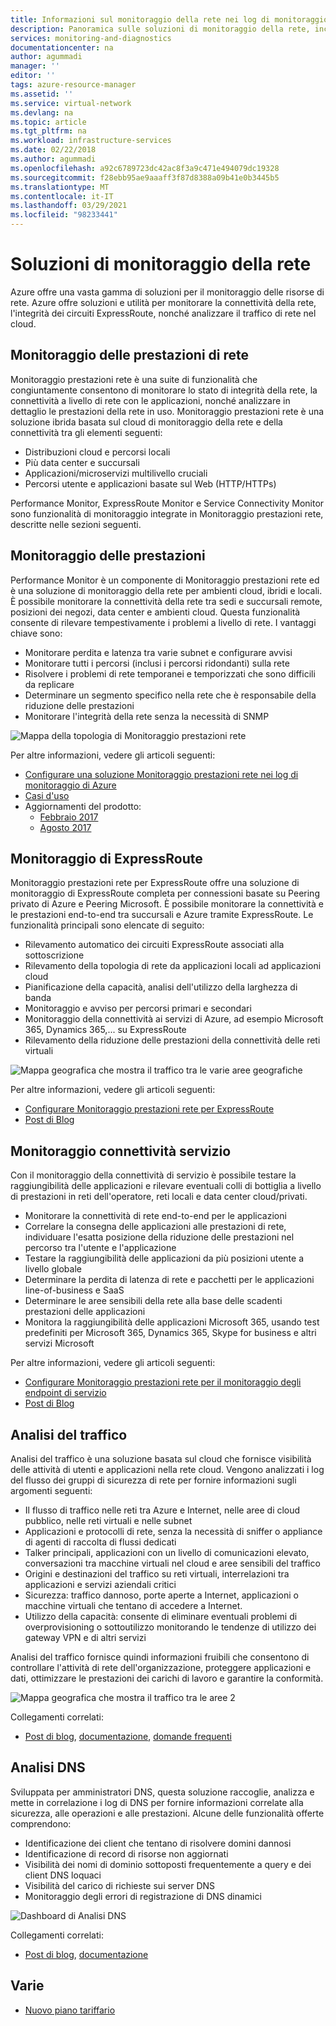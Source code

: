 ```yaml
---
title: Informazioni sul monitoraggio della rete nei log di monitoraggio di Azure | Microsoft Docs
description: Panoramica sulle soluzioni di monitoraggio della rete, incluso Monitoraggio prestazioni rete, per la gestione di rete in ambienti cloud, locali e ibridi.
services: monitoring-and-diagnostics
documentationcenter: na
author: agummadi
manager: ''
editor: ''
tags: azure-resource-manager
ms.assetid: ''
ms.service: virtual-network
ms.devlang: na
ms.topic: article
ms.tgt_pltfrm: na
ms.workload: infrastructure-services
ms.date: 02/22/2018
ms.author: agummadi
ms.openlocfilehash: a92c6789723dc42ac8f3a9c471e494079dc19328
ms.sourcegitcommit: f28ebb95ae9aaaff3f87d8388a09b41e0b3445b5
ms.translationtype: MT
ms.contentlocale: it-IT
ms.lasthandoff: 03/29/2021
ms.locfileid: "98233441"
---
```

# <a name="network-monitoring-solutions"></a>Soluzioni di monitoraggio della rete 

Azure offre una vasta gamma di soluzioni per il monitoraggio delle risorse di rete. Azure offre soluzioni e utilità per monitorare la connettività della rete, l'integrità dei circuiti ExpressRoute, nonché analizzare il traffico di rete nel cloud.

## <a name="network-performance-monitor-npm"></a>Monitoraggio delle prestazioni di rete

Monitoraggio prestazioni rete è una suite di funzionalità che congiuntamente consentono di monitorare lo stato di integrità della rete, la connettività a livello di rete con le applicazioni, nonché analizzare in dettaglio le prestazioni della rete in uso. Monitoraggio prestazioni rete è una soluzione ibrida basata sul cloud di monitoraggio della rete e della connettività tra gli elementi seguenti:
 
* Distribuzioni cloud e percorsi locali
* Più data center e succursali
* Applicazioni/microservizi multilivello cruciali
* Percorsi utente e applicazioni basate sul Web (HTTP/HTTPs) 

Performance Monitor, ExpressRoute Monitor e Service Connectivity Monitor sono funzionalità di monitoraggio integrate in Monitoraggio prestazioni rete, descritte nelle sezioni seguenti.

## <a name="performance-monitor"></a>Monitoraggio delle prestazioni

Performance Monitor è un componente di Monitoraggio prestazioni rete ed è una soluzione di monitoraggio della rete per ambienti cloud, ibridi e locali. È possibile monitorare la connettività della rete tra sedi e succursali remote, posizioni dei negozi, data center e ambienti cloud. Questa funzionalità consente di rilevare tempestivamente i problemi a livello di rete. I vantaggi chiave sono:

* Monitorare perdita e latenza tra varie subnet e configurare avvisi
* Monitorare tutti i percorsi (inclusi i percorsi ridondanti) sulla rete
* Risolvere i problemi di rete temporanei e temporizzati che sono difficili da replicare
* Determinare un segmento specifico nella rete che è responsabile della riduzione delle prestazioni
* Monitorare l'integrità della rete senza la necessità di SNMP

![Mappa della topologia di Monitoraggio prestazioni rete](./media/network-monitoring-overview/npm-topology-map.png) 

Per altre informazioni, vedere gli articoli seguenti:

* [Configurare una soluzione Monitoraggio prestazioni rete nei log di monitoraggio di Azure](../azure-monitor/insights/network-performance-monitor.md) 
* [Casi d'uso](/archive/blogs/msoms/monitor-on-premises-cloud-iaas-and-hybrid-networks-using-oms-network-performance-monitor)
* Aggiornamenti del prodotto:
  * [Febbraio 2017](/archive/blogs/msoms/oms-network-performance-monitor-is-now-generally-available)
  * [Agosto 2017](/archive/blogs/msoms/improvements-to-oms-network-performance-monitor)

## <a name="expressroute-monitor"></a>Monitoraggio di ExpressRoute

Monitoraggio prestazioni rete per ExpressRoute offre una soluzione di monitoraggio di ExpressRoute completa per connessioni basate su Peering privato di Azure e Peering Microsoft. È possibile monitorare la connettività e le prestazioni end-to-end tra succursali e Azure tramite ExpressRoute. Le funzionalità principali sono elencate di seguito:

* Rilevamento automatico dei circuiti ExpressRoute associati alla sottoscrizione
* Rilevamento della topologia di rete da applicazioni locali ad applicazioni cloud
* Pianificazione della capacità, analisi dell'utilizzo della larghezza di banda
* Monitoraggio e avviso per percorsi primari e secondari
* Monitoraggio della connettività ai servizi di Azure, ad esempio Microsoft 365, Dynamics 365,... su ExpressRoute
* Rilevamento della riduzione delle prestazioni della connettività delle reti virtuali

![Mappa geografica che mostra il traffico tra le varie aree geografiche](./media/network-monitoring-overview/expressroute-topology-map.png) 

Per altre informazioni, vedere gli articoli seguenti:

* [Configurare Monitoraggio prestazioni rete per ExpressRoute](../expressroute/how-to-npm.md)
* [Post di Blog](https://aka.ms/NPMExRmonitorGA)

## <a name="service-connectivity-monitor"></a>Monitoraggio connettività servizio

Con il monitoraggio della connettività di servizio è possibile testare la raggiungibilità delle applicazioni e rilevare eventuali colli di bottiglia a livello di prestazioni in reti dell'operatore, reti locali e data center cloud/privati.

* Monitorare la connettività di rete end-to-end per le applicazioni
* Correlare la consegna delle applicazioni alle prestazioni di rete, individuare l'esatta posizione della riduzione delle prestazioni nel percorso tra l'utente e l'applicazione
* Testare la raggiungibilità delle applicazioni da più posizioni utente a livello globale
* Determinare la perdita di latenza di rete e pacchetti per le applicazioni line-of-business e SaaS
* Determinare le aree sensibili della rete alla base delle scadenti prestazioni delle applicazioni
* Monitora la raggiungibilità delle applicazioni Microsoft 365, usando test predefiniti per Microsoft 365, Dynamics 365, Skype for business e altri servizi Microsoft

Per altre informazioni, vedere gli articoli seguenti:

* [Configurare Monitoraggio prestazioni rete per il monitoraggio degli endpoint di servizio](../azure-monitor/insights/network-performance-monitor-service-connectivity.md#configuration)
* [Post di Blog](https://aka.ms/svcendptmonitor)

## <a name="traffic-analytics"></a>Analisi del traffico
Analisi del traffico è una soluzione basata sul cloud che fornisce visibilità delle attività di utenti e applicazioni nella rete cloud. Vengono analizzati i log del flusso dei gruppi di sicurezza di rete per fornire informazioni sugli argomenti seguenti:

* Il flusso di traffico nelle reti tra Azure e Internet, nelle aree di cloud pubblico, nelle reti virtuali e nelle subnet
* Applicazioni e protocolli di rete, senza la necessità di sniffer o appliance di agenti di raccolta di flussi dedicati
* Talker principali, applicazioni con un livello di comunicazioni elevato, conversazioni tra macchine virtuali nel cloud e aree sensibili del traffico
* Origini e destinazioni del traffico su reti virtuali, interrelazioni tra applicazioni e servizi aziendali critici
* Sicurezza: traffico dannoso, porte aperte a Internet, applicazioni o macchine virtuali che tentano di accedere a Internet.
* Utilizzo della capacità: consente di eliminare eventuali problemi di overprovisioning o sottoutilizzo monitorando le tendenze di utilizzo dei gateway VPN e di altri servizi

Analisi del traffico fornisce quindi informazioni fruibili che consentono di controllare l'attività di rete dell'organizzazione, proteggere applicazioni e dati, ottimizzare le prestazioni dei carichi di lavoro e garantire la conformità.

![Mappa geografica che mostra il traffico tra le aree 2](../network-watcher/media/traffic-analytics/geo-map-view-showcasing-traffic-distribution-to-countries-and-continents.png) 

Collegamenti correlati:
* [Post di blog](https://aka.ms/trafficanalytics), [documentazione](../network-watcher/traffic-analytics.md), [domande frequenti](../network-watcher/traffic-analytics-faq.md)

## <a name="dns-analytics"></a>Analisi DNS
Sviluppata per amministratori DNS, questa soluzione raccoglie, analizza e mette in correlazione i log di DNS per fornire informazioni correlate alla sicurezza, alle operazioni e alle prestazioni.  Alcune delle funzionalità offerte comprendono:

* Identificazione dei client che tentano di risolvere domini dannosi
* Identificazione di record di risorse non aggiornati
* Visibilità dei nomi di dominio sottoposti frequentemente a query e dei client DNS loquaci
* Visibilità del carico di richieste sui server DNS
* Monitoraggio degli errori di registrazione di DNS dinamici

![Dashboard di Analisi DNS](./media/network-monitoring-overview/dns-analytics-overview.png) 

Collegamenti correlati:
* [Post di blog](/archive/blogs/msoms/introducing-oms-dns-analytics), [documentazione](../azure-monitor/insights/dns-analytics.md)

## <a name="miscellaneous"></a>Varie

* [Nuovo piano tariffario](../azure-monitor/insights/network-performance-monitor-pricing-faq.md)